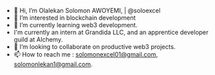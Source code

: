 - 👋 Hi, I’m Olalekan Solomon AWOYEMI, | @soloexcel
- 👀 I’m interested in blockchain development
- 🌱 I’m currently learning web3 development.
- I'm currently an intern at Grandida LLC, and an apprentice developer guild at Alchemy.
- 💞️ I’m looking to collaborate on productive web3 projects.
- 📫 How to reach me : solomonexcel01@gmail.com, solomonlekan1@gmail.com.

<!---
soloexcel/soloexcel is a ✨ special ✨ repository because its `README.md` (this file) appears on your GitHub profile.
You can click the Preview link to take a look at your changes.
--->
